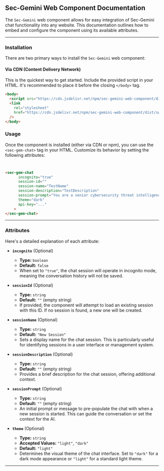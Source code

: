 ## Sec-Gemini Web Component Documentation

The `Sec-Gemini` web component allows for easy integration of Sec-Gemini chat functionality into any website. This documentation outlines how to embed and configure the component using its available attributes.

---

### Installation

There are two primary ways to install the `Sec-Gemini` web component:

#### Via CDN (Content Delivery Network)

This is the quickest way to get started. Include the provided script in your HTML. It's recommended to place it before the closing `</body>` tag.

```html
<body>
  <script src="https://cdn.jsdelivr.net/npm/sec-gemini-web-component/dist/swc.iife.js"></script>
  <link
    rel="stylesheet"
    href="https://cdn.jsdelivr.net/npm/sec-gemini-web-component/dist/swc.css"
  />
</body>
```

### Usage

Once the component is installed (either via CDN or npm), you can use the `<sec-gem-chat>` tag in your HTML. Customize its behavior by setting the following attributes:

```html


<sec-gem-chat
      incognito="true"
      session-id=""
      session-name="TestName"
      session-description="TestDescription"
      session-prompt="You are a senior cybersecurity threat intelligence analyst..."
      theme="dark"
      api-key="..."
    >
</sec-gem-chat>
```

---

### Attributes

Here's a detailed explanation of each attribute:

- **`incognito`** (Optional)

  - **Type:** `boolean`
  - **Default:** `false`
  - When set to `"true"`, the chat session will operate in incognito mode, meaning the conversation history will not be saved.

- **`sessionId`** (Optional)

  - **Type:** `string`
  - **Default:** `""` (empty string)
  - If provided, the component will attempt to load an existing session with this ID. If no session is found, a new one will be created.

- **`sessionName`** (Optional)

  - **Type:** `string`
  - **Default:** `"New Session"`
  - Sets a display name for the chat session. This is particularly useful for identifying sessions in a user interface or management system.

- **`sessionDescription`** (Optional)

  - **Type:** `string`
  - **Default:** `""` (empty string)
  - Provides a brief description for the chat session, offering additional context.

- **`sessionPrompt`** (Optional)

  - **Type:** `string`
  - **Default:** `""` (empty string)
  - An initial prompt or message to pre-populate the chat with when a new session is started. This can guide the conversation or set the context for the AI.

- **`theme`** (Optional)

  - **Type:** `string`
  - **Accepted Values:** `"light"`, `"dark"`
  - **Default:** `"light"`
  - Determines the visual theme of the chat interface. Set to `"dark"` for a dark mode appearance or `"light"` for a standard light theme.

---
